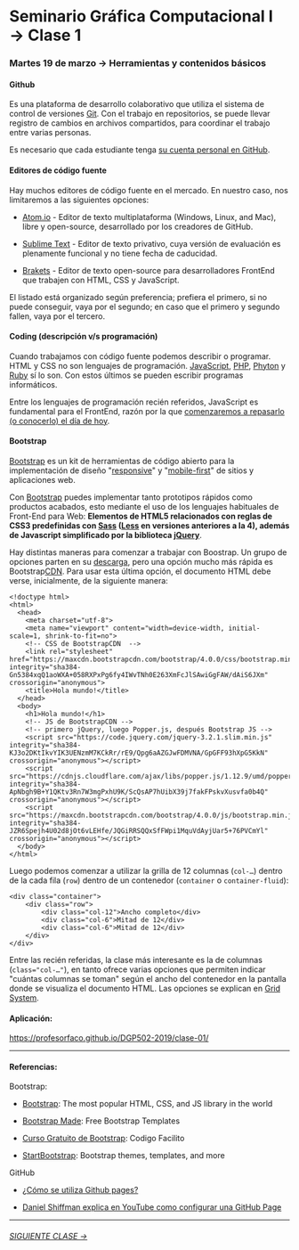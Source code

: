 # Seminario Gráfica Computacional I → Clase 1

### Martes 19 de marzo → Herramientas y contenidos básicos

#### Github

Es una plataforma de desarrollo colaborativo que utiliza el sistema de control de versiones [Git](https://git-scm.com/). Con el trabajo en repositorios, se puede llevar registro de cambios en archivos compartidos, para coordinar el trabajo entre varias personas.

Es necesario que cada estudiante tenga [su cuenta personal en GitHub](https://github.com/join). 

#### Editores de código fuente

Hay muchos editores de código fuente en el mercado. En nuestro caso, nos limitaremos a las siguientes opciones:  

- [Atom.io](https://atom.io/) - Editor de texto multiplataforma (Windows, Linux, and Mac), libre y open-source, desarrollado por los creadores de GitHub. 

- [Sublime Text](https://www.sublimetext.com/) - Editor de texto privativo, cuya versión de evaluación es plenamente funcional y no tiene fecha de caducidad. 

- [Brakets](http://brackets.io/) - Editor de texto open-source para desarrolladores FrontEnd que trabajen con HTML, CSS y JavaScript.

El listado está organizado según preferencia; prefiera el primero, si no puede conseguir, vaya por el segundo; en caso que el primero y segundo fallen, vaya por el tercero.

#### Coding (descripción v/s programación)

Cuando trabajamos con código fuente podemos describir o programar. HTML y CSS no son lenguajes de programación. [JavaScript](https://developer.mozilla.org/es/docs/Web/JavaScript), [PHP](http://php.net/), [Phyton](https://www.python.org/) y [Ruby](https://www.ruby-lang.org/es/) sí lo son. Con estos últimos se pueden escribir programas informáticos.

Entre los lenguajes de programación recién referidos, JavaScript es fundamental para el FrontEnd, razón por la que [comenzaremos a repasarlo (o conocerlo) el día de hoy](https://profesorfaco.github.io/DGP502-2019/clase-01/).

#### Bootstrap

[Bootstrap](https://getbootstrap.com/) es un kit de herramientas de código abierto para la implementación de diseño "[responsive](https://es.wikipedia.org/wiki/Dise%C3%B1o_web_adaptable)" y "[mobile-first](https://en.ryte.com/wiki/Mobile_First)" de sitios y aplicaciones web. 

Con [Bootstrap](https://getbootstrap.com/) puedes implementar tanto prototipos rápidos como productos acabados, esto mediante el uso de los lenguajes habituales de Front-End para Web: **Elementos de HTML5 relacionados con reglas de CSS3 predefinidas con [Sass](https://sass-lang.com/) ([Less](http://lesscss.org/) en versiones anteriores a la 4), además de Javascript simplificado por la biblioteca [jQuery](https://jquery.com/)**.

Hay distintas maneras para comenzar a trabajar con Boostrap. Un grupo de opciones parten en su [descarga](https://getbootstrap.com/docs/4.0/getting-started/download/), pero una opción mucho más rápida es Bootstrap[CDN](https://es.wikipedia.org/wiki/Red_de_entrega_de_contenidos). Para usar esta última opción, el documento HTML debe verse, inicialmente, de la siguiente manera: 

```
<!doctype html>
<html>
  <head>
    <meta charset="utf-8">
    <meta name="viewport" content="width=device-width, initial-scale=1, shrink-to-fit=no">
    <!-- CSS de BootstrapCDN  -->
    <link rel="stylesheet" href="https://maxcdn.bootstrapcdn.com/bootstrap/4.0.0/css/bootstrap.min.css" integrity="sha384-Gn5384xqQ1aoWXA+058RXPxPg6fy4IWvTNh0E263XmFcJlSAwiGgFAW/dAiS6JXm" crossorigin="anonymous">
    <title>Hola mundo!</title>
  </head>
  <body>
    <h1>Hola mundo!</h1>
    <!-- JS de BootstrapCDN -->    
    <!-- primero jQuery, luego Popper.js, después Bootstrap JS -->
    <script src="https://code.jquery.com/jquery-3.2.1.slim.min.js" integrity="sha384-KJ3o2DKtIkvYIK3UENzmM7KCkRr/rE9/Qpg6aAZGJwFDMVNA/GpGFF93hXpG5KkN" crossorigin="anonymous"></script>
    <script src="https://cdnjs.cloudflare.com/ajax/libs/popper.js/1.12.9/umd/popper.min.js" integrity="sha384-ApNbgh9B+Y1QKtv3Rn7W3mgPxhU9K/ScQsAP7hUibX39j7fakFPskvXusvfa0b4Q" crossorigin="anonymous"></script>
    <script src="https://maxcdn.bootstrapcdn.com/bootstrap/4.0.0/js/bootstrap.min.js" integrity="sha384-JZR6Spejh4U02d8jOt6vLEHfe/JQGiRRSQQxSfFWpi1MquVdAyjUar5+76PVCmYl" crossorigin="anonymous"></script>
  </body>
</html>
```

Luego podemos comenzar a utilizar la grilla de 12 columnas (`col-…`) dentro de la cada fila (`row`) dentro de un contenedor (`container` o `container-fluid`):

```
<div class="container">
	<div class="row">
		<div class="col-12">Ancho completo</div>
		<div class="col-6">Mitad de 12</div>
		<div class="col-6">Mitad de 12</div>		
	</div>
</div>
```

Entre las recién referidas, la clase más interesante es la de columnas (`class="col-…"`), en tanto ofrece varias opciones que  permiten indicar "cuántas columnas se toman" según el ancho del contenedor en la pantalla donde se visualiza el documento HTML. Las opciones se explican en [Grid System](https://getbootstrap.com/docs/4.0/layout/grid/#grid-options).

#### Aplicación: 

https://profesorfaco.github.io/DGP502-2019/clase-01/

- - - - - - 

#### Referencias:

Bootstrap:

- [Bootstrap](https://getbootstrap.com/): The most popular HTML, CSS, and JS library in the world

- [Bootstrap Made](https://bootstrapmade.com/): Free Bootstrap Templates

- [Curso Gratuito de Bootstrap](https://codigofacilito.com/cursos/bootstrap): Codigo Facilito

- [StartBootstrap](https://startbootstrap.com/): Bootstrap themes, templates, and more 

GitHub

- [¿Cómo se utiliza Github pages?](https://developer.mozilla.org/es/docs/Learn/Using_Github_pages)

- [Daniel Shiffman explica en YouTube como configurar una GitHub Page](https://youtu.be/bFVtrlyH-kc)

- - - - - - - 

###### [SIGUIENTE CLASE →](https://github.com/profesorfaco/DGP502-2019/tree/gh-pages/clase-02)
